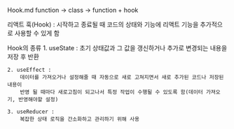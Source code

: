 
Hook.md
function -> class -> function + hook

리액트 훅(Hook) : 
    시작하고 종료될 때 코드의 상태와 기능에 리액트 기능을 추가적으로 사용할 수 있게 함

Hook의 종류
    1. useState : 
        초기 상태값과 그 값을 갱신하거나 추가로 변경되는 내용을 저장 후 반환
    
    2. useEffect : 
        데이터를 가져오거나 설정해줄 때 자동으로 새로 고쳐지면서 새로 추가된 코드나 저장된 내용이
        반영 될 때마다 새로고침이 되고나서 특정 작업이 수행될 수 있도록 함(데이터 가져오기, 반영해야할 설정)

    3. useReducer :
        복잡한 상태 로직을 간소화하고 관리하기 위해 사용